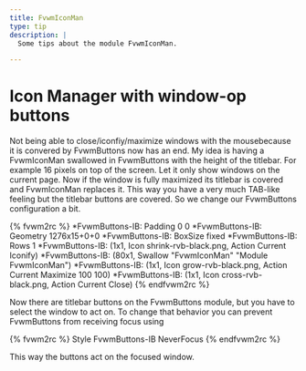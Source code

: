 ```yaml
---
title: FvwmIconMan
type: tip
description: |
  Some tips about the module FvwmIconMan.

---
```



# Icon Manager with window-op buttons



Not being able to close/iconfiy/maximize windows with the mousebecause it is
convered by FvwmButtons now has an end. My idea is having a FvwmIconMan
swallowed in FvwmButtons with the height of the titlebar. For example 16
pixels on top of the screen. Let it only show windows on the current page.
Now if the window is fully maximized its titlebar is covered and FvwmIconMan
replaces it. This way you have a very much TAB-like feeling but the titlebar
buttons are covered. So we change our FvwmButtons configuration a bit.


{% fvwm2rc %}
*FvwmButtons-IB: Padding 0 0
*FvwmButtons-IB: Geometry 1276x15+0+0
*FvwmButtons-IB: BoxSize fixed
*FvwmButtons-IB: Rows 1
*FvwmButtons-IB: (1x1, Icon shrink-rvb-black.png, Action Current Iconify)
*FvwmButtons-IB: (80x1, Swallow "FvwmIconMan" "Module FvwmIconMan")
*FvwmButtons-IB: (1x1, Icon grow-rvb-black.png, Action Current Maximize 100 100)
*FvwmButtons-IB: (1x1, Icon cross-rvb-black.png, Action Current Close)
{% endfvwm2rc %}

Now there are titlebar buttons on the FvwmButtons module, but you have to
select the window to act on. To change that behavior you can prevent
FvwmButtons from receiving focus using

{% fvwm2rc %}
Style FvwmButtons-IB NeverFocus
{% endfvwm2rc %}

This way the buttons act on the focused window.

